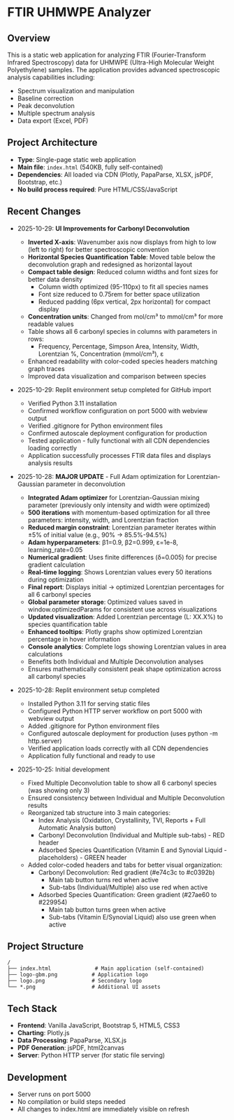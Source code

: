# FTIR UHMWPE Analyzer

## Overview
This is a static web application for analyzing FTIR (Fourier-Transform Infrared Spectroscopy) data for UHMWPE (Ultra-High Molecular Weight Polyethylene) samples. The application provides advanced spectroscopic analysis capabilities including:

- Spectrum visualization and manipulation
- Baseline correction
- Peak deconvolution
- Multiple spectrum analysis
- Data export (Excel, PDF)

## Project Architecture
- **Type**: Single-page static web application
- **Main file**: `index.html` (540KB, fully self-contained)
- **Dependencies**: All loaded via CDN (Plotly, PapaParse, XLSX, jsPDF, Bootstrap, etc.)
- **No build process required**: Pure HTML/CSS/JavaScript

## Recent Changes
- 2025-10-29: **UI Improvements for Carbonyl Deconvolution**
  - **Inverted X-axis**: Wavenumber axis now displays from high to low (left to right) for better spectroscopic convention
  - **Horizontal Species Quantification Table**: Moved table below the deconvolution graph and redesigned as horizontal layout
  - **Compact table design**: Reduced column widths and font sizes for better data density
    - Column width optimized (95-110px) to fit all species names
    - Font size reduced to 0.75rem for better space utilization
    - Reduced padding (6px vertical, 2px horizontal) for compact display
  - **Concentration units**: Changed from mol/cm³ to mmol/cm³ for more readable values
  - Table shows all 6 carbonyl species in columns with parameters in rows:
    - Frequency, Percentage, Simpson Area, Intensity, Width, Lorentzian %, Concentration (mmol/cm³), ε
  - Enhanced readability with color-coded species headers matching graph traces
  - Improved data visualization and comparison between species

- 2025-10-29: Replit environment setup completed for GitHub import
  - Verified Python 3.11 installation
  - Confirmed workflow configuration on port 5000 with webview output
  - Verified .gitignore for Python environment files
  - Confirmed autoscale deployment configuration for production
  - Tested application - fully functional with all CDN dependencies loading correctly
  - Application successfully processes FTIR data files and displays analysis results

- 2025-10-28: **MAJOR UPDATE** - Full Adam optimization for Lorentzian-Gaussian parameter in deconvolution
  - **Integrated Adam optimizer** for Lorentzian-Gaussian mixing parameter (previously only intensity and width were optimized)
  - **500 iterations** with momentum-based optimization for all three parameters: intensity, width, and Lorentzian fraction
  - **Reduced margin constraint**: Lorentzian parameter iterates within ±5% of initial value (e.g., 90% → 85.5%-94.5%)
  - **Adam hyperparameters**: β1=0.9, β2=0.999, ε=1e-8, learning_rate=0.05
  - **Numerical gradient**: Uses finite differences (δ=0.005) for precise gradient calculation
  - **Real-time logging**: Shows Lorentzian values every 50 iterations during optimization
  - **Final report**: Displays initial → optimized Lorentzian percentages for all 6 carbonyl species
  - **Global parameter storage**: Optimized values saved in window.optimizedParams for consistent use across visualizations
  - **Updated visualization**: Added Lorentzian percentage (L: XX.X%) to species quantification table
  - **Enhanced tooltips**: Plotly graphs show optimized Lorentzian percentage in hover information
  - **Console analytics**: Complete logs showing Lorentzian values in area calculations
  - Benefits both Individual and Multiple Deconvolution analyses
  - Ensures mathematically consistent peak shape optimization across all carbonyl species
  
- 2025-10-28: Replit environment setup completed
  - Installed Python 3.11 for serving static files
  - Configured Python HTTP server workflow on port 5000 with webview output
  - Added .gitignore for Python environment files
  - Configured autoscale deployment for production (uses python -m http.server)
  - Verified application loads correctly with all CDN dependencies
  - Application fully functional and ready to use

- 2025-10-25: Initial development
  - Fixed Multiple Deconvolution table to show all 6 carbonyl species (was showing only 3)
  - Ensured consistency between Individual and Multiple Deconvolution results
  - Reorganized tab structure into 3 main categories:
    * Index Analysis (Oxidation, Crystallinity, TVI, Reports + Full Automatic Analysis button)
    * Carbonyl Deconvolution (Individual and Multiple sub-tabs) - RED header
    * Adsorbed Species Quantification (Vitamin E and Synovial Liquid - placeholders) - GREEN header
  - Added color-coded headers and tabs for better visual organization:
    * Carbonyl Deconvolution: Red gradient (#e74c3c to #c0392b)
      - Main tab button turns red when active
      - Sub-tabs (Individual/Multiple) also use red when active
    * Adsorbed Species Quantification: Green gradient (#27ae60 to #229954)
      - Main tab button turns green when active
      - Sub-tabs (Vitamin E/Synovial Liquid) also use green when active

## Project Structure
```
/
├── index.html              # Main application (self-contained)
├── logo-gbm.png           # Application logo
├── logo.png               # Secondary logo
└── *.png                  # Additional UI assets
```

## Tech Stack
- **Frontend**: Vanilla JavaScript, Bootstrap 5, HTML5, CSS3
- **Charting**: Plotly.js
- **Data Processing**: PapaParse, XLSX.js
- **PDF Generation**: jsPDF, html2canvas
- **Server**: Python HTTP server (for static file serving)

## Development
- Server runs on port 5000
- No compilation or build steps needed
- All changes to index.html are immediately visible on refresh
